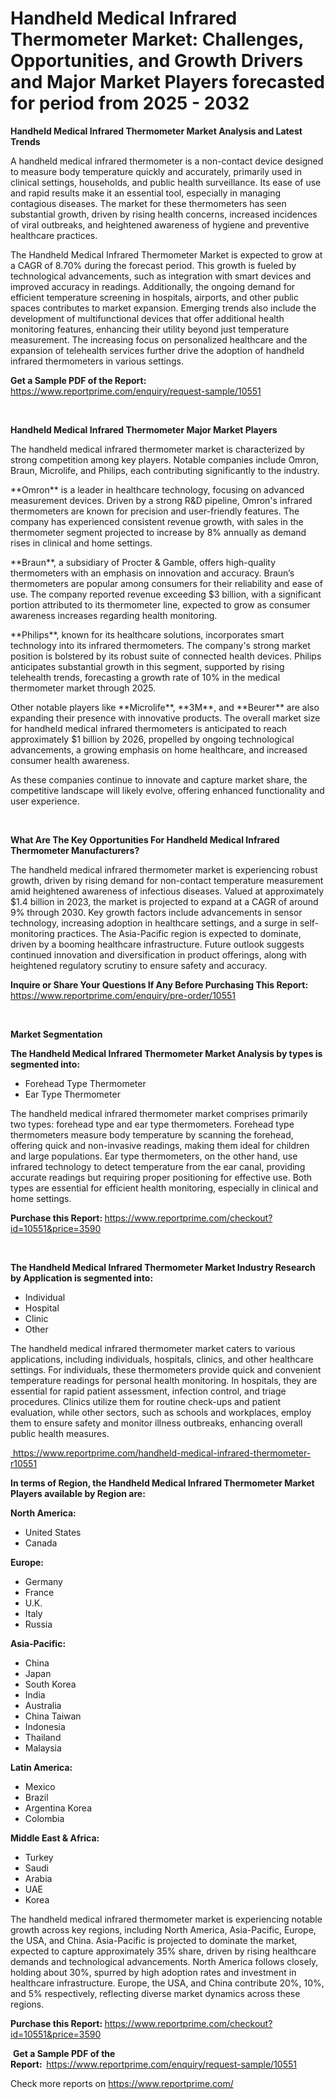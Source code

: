 <p><h1>Handheld Medical Infrared Thermometer Market: Challenges, Opportunities, and Growth Drivers and Major Market Players forecasted for period from 2025 - 2032</h1></p><p><strong>Handheld Medical Infrared Thermometer Market Analysis and Latest Trends</strong></p>
<p><p>A handheld medical infrared thermometer is a non-contact device designed to measure body temperature quickly and accurately, primarily used in clinical settings, households, and public health surveillance. Its ease of use and rapid results make it an essential tool, especially in managing contagious diseases. The market for these thermometers has seen substantial growth, driven by rising health concerns, increased incidences of viral outbreaks, and heightened awareness of hygiene and preventive healthcare practices.</p><p>The Handheld Medical Infrared Thermometer Market is expected to grow at a CAGR of 8.70% during the forecast period. This growth is fueled by technological advancements, such as integration with smart devices and improved accuracy in readings. Additionally, the ongoing demand for efficient temperature screening in hospitals, airports, and other public spaces contributes to market expansion. Emerging trends also include the development of multifunctional devices that offer additional health monitoring features, enhancing their utility beyond just temperature measurement. The increasing focus on personalized healthcare and the expansion of telehealth services further drive the adoption of handheld infrared thermometers in various settings.</p></p>
<p><strong>Get a Sample PDF of the Report:&nbsp;</strong> <a href="https://www.reportprime.com/enquiry/request-sample/10551?utm_campaign=3251&utm_medium=2&utm_source=Github&utm_content=ia&utm_term=20032025&utm_id=handheld-medical-infrared-thermometer">https://www.reportprime.com/enquiry/request-sample/10551</a></p>
<p>&nbsp;</p>
<p><strong>Handheld Medical Infrared Thermometer Major Market Players</strong></p>
<p><p>The handheld medical infrared thermometer market is characterized by strong competition among key players. Notable companies include Omron, Braun, Microlife, and Philips, each contributing significantly to the industry.</p><p>**Omron** is a leader in healthcare technology, focusing on advanced measurement devices. Driven by a strong R&D pipeline, Omron's infrared thermometers are known for precision and user-friendly features. The company has experienced consistent revenue growth, with sales in the thermometer segment projected to increase by 8% annually as demand rises in clinical and home settings.</p><p>**Braun**, a subsidiary of Procter & Gamble, offers high-quality thermometers with an emphasis on innovation and accuracy. Braun’s thermometers are popular among consumers for their reliability and ease of use. The company reported revenue exceeding $3 billion, with a significant portion attributed to its thermometer line, expected to grow as consumer awareness increases regarding health monitoring.</p><p>**Philips**, known for its healthcare solutions, incorporates smart technology into its infrared thermometers. The company's strong market position is bolstered by its robust suite of connected health devices. Philips anticipates substantial growth in this segment, supported by rising telehealth trends, forecasting a growth rate of 10% in the medical thermometer market through 2025.</p><p>Other notable players like **Microlife**, **3M**, and **Beurer** are also expanding their presence with innovative products. The overall market size for handheld medical infrared thermometers is anticipated to reach approximately $1 billion by 2026, propelled by ongoing technological advancements, a growing emphasis on home healthcare, and increased consumer health awareness. </p><p>As these companies continue to innovate and capture market share, the competitive landscape will likely evolve, offering enhanced functionality and user experience.</p></p>
<p>&nbsp;</p>
<p><strong>What Are The Key Opportunities For Handheld Medical Infrared Thermometer Manufacturers?</strong></p>
<p><p>The handheld medical infrared thermometer market is experiencing robust growth, driven by rising demand for non-contact temperature measurement amid heightened awareness of infectious diseases. Valued at approximately $1.4 billion in 2023, the market is projected to expand at a CAGR of around 9% through 2030. Key growth factors include advancements in sensor technology, increasing adoption in healthcare settings, and a surge in self-monitoring practices. The Asia-Pacific region is expected to dominate, driven by a booming healthcare infrastructure. Future outlook suggests continued innovation and diversification in product offerings, along with heightened regulatory scrutiny to ensure safety and accuracy.</p></p>
<p><strong>Inquire or Share Your Questions If Any Before Purchasing This Report:</strong> <a href="https://www.reportprime.com/enquiry/pre-order/10551?utm_campaign=3251&utm_medium=2&utm_source=Github&utm_content=ia&utm_term=20032025&utm_id=handheld-medical-infrared-thermometer">https://www.reportprime.com/enquiry/pre-order/10551</a></p>
<p>&nbsp;</p>
<p><strong>Market Segmentation</strong></p>
<p><strong>The Handheld Medical Infrared Thermometer Market Analysis by types is segmented into:</strong></p>
<p><ul><li>Forehead Type Thermometer</li><li>Ear Type Thermometer</li></ul></p>
<p><p>The handheld medical infrared thermometer market comprises primarily two types: forehead type and ear type thermometers. Forehead type thermometers measure body temperature by scanning the forehead, offering quick and non-invasive readings, making them ideal for children and large populations. Ear type thermometers, on the other hand, use infrared technology to detect temperature from the ear canal, providing accurate readings but requiring proper positioning for effective use. Both types are essential for efficient health monitoring, especially in clinical and home settings.</p></p>
<p><strong>Purchase this Report:&nbsp;</strong><a href="https://www.reportprime.com/checkout?id=10551&price=3590&utm_campaign=3251&utm_medium=2&utm_source=Github&utm_content=ia&utm_term=20032025&utm_id=handheld-medical-infrared-thermometer">https://www.reportprime.com/checkout?id=10551&price=3590</a></p>
<p>&nbsp;</p>
<p><strong>The Handheld Medical Infrared Thermometer Market Industry Research by Application is segmented into:</strong></p>
<p><ul><li>Individual</li><li>Hospital</li><li>Clinic</li><li>Other</li></ul></p>
<p><p>The handheld medical infrared thermometer market caters to various applications, including individuals, hospitals, clinics, and other healthcare settings. For individuals, these thermometers provide quick and convenient temperature readings for personal health monitoring. In hospitals, they are essential for rapid patient assessment, infection control, and triage procedures. Clinics utilize them for routine check-ups and patient evaluation, while other sectors, such as schools and workplaces, employ them to ensure safety and monitor illness outbreaks, enhancing overall public health measures.</p></p>
<p><a href="https://www.reportprime.com/handheld-medical-infrared-thermometer-r10551?utm_campaign=3251&utm_medium=2&utm_source=Github&utm_content=ia&utm_term=20032025&utm_id=handheld-medical-infrared-thermometer">&nbsp;https://www.reportprime.com/handheld-medical-infrared-thermometer-r10551</a></p>
<p><strong>In terms of Region, the Handheld Medical Infrared Thermometer Market Players available by Region are:</strong></p>
<p>
    <p> <strong> North America: </strong>
        <ul>
            <li>United States</li>
            <li>Canada</li>
        </ul>
        </p> 
    <p> <strong> Europe: </strong>
        <ul>
            <li>Germany</li>
            <li>France</li>
            <li>U.K.</li>
            <li>Italy</li>
            <li>Russia</li>
        </ul>
        </p> 
    <p> <strong> Asia-Pacific: </strong>
        <ul>
            <li>China</li>
            <li>Japan</li>
            <li>South Korea</li>
            <li>India</li>
            <li>Australia</li>
            <li>China Taiwan</li>
            <li>Indonesia</li>
            <li>Thailand</li>
            <li>Malaysia</li>
        </ul>
        </p> 
    <p> <strong> Latin America: </strong>
        <ul>
            <li>Mexico</li>
            <li>Brazil</li>
            <li>Argentina Korea</li>
            <li>Colombia</li>
        </ul>
        </p> 
    <p> <strong> Middle East & Africa: </strong>
        <ul>
            <li>Turkey</li>
            <li>Saudi</li>
            <li>Arabia</li>
            <li>UAE</li>
            <li>Korea</li>
        </ul>
    </p>
    </p>
<p><p>The handheld medical infrared thermometer market is experiencing notable growth across key regions, including North America, Asia-Pacific, Europe, the USA, and China. Asia-Pacific is projected to dominate the market, expected to capture approximately 35% share, driven by rising healthcare demands and technological advancements. North America follows closely, holding about 30%, spurred by high adoption rates and investment in healthcare infrastructure. Europe, the USA, and China contribute 20%, 10%, and 5% respectively, reflecting diverse market dynamics across these regions.</p></p>
<p><strong>Purchase this Report: </strong><a href="https://www.reportprime.com/checkout?id=10551&price=3590&utm_campaign=3251&utm_medium=2&utm_source=Github&utm_content=ia&utm_term=20032025&utm_id=handheld-medical-infrared-thermometer">https://www.reportprime.com/checkout?id=10551&price=3590</a></p>
<p>&nbsp;<strong>Get a Sample PDF of the Report:&nbsp;&nbsp;</strong><a href="https://www.reportprime.com/enquiry/request-sample/10551?utm_campaign=3251&utm_medium=2&utm_source=Github&utm_content=ia&utm_term=20032025&utm_id=handheld-medical-infrared-thermometer">https://www.reportprime.com/enquiry/request-sample/10551</a></p>
<p><strong></strong></p>
<p>Check more reports on <a href="https://www.reportprime.com/?utm_campaign=3251&utm_medium=2&utm_source=Github&utm_content=ia&utm_term=20032025&utm_id=handheld-medical-infrared-thermometer">https://www.reportprime.com/</a></p>